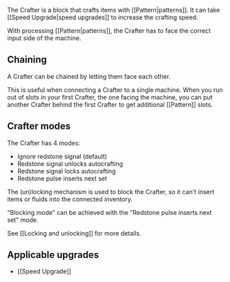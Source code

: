 The Crafter is a block that crafts items with [[Pattern|patterns]]. It can take [[Speed Upgrade|speed upgrades]] to increase the crafting speed.

With processing [[Pattern|patterns]], the Crafter has to face the correct input side of the machine.

## Chaining
A Crafter can be chained by letting them face each other.

This is useful when connecting a Crafter to a single machine. When you run out of slots in your first Crafter, the one facing the machine, you can put another Crafter behind the first Crafter to get additional [[Pattern]] slots.

## Crafter modes
The Crafter has 4 modes:
- Ignore redstone signal (default)
- Redstone signal unlocks autocrafting
- Redstone signal locks autocrafting
- Redstone pulse inserts next set

The (un)locking mechanism is used to block the Crafter, so it can't insert items or fluids into the connected inventory.

"Blocking mode" can be achieved with the "Redstone pulse inserts next set" mode.

See [[Locking and unlocking]] for more details.

## Applicable upgrades
- [[Speed Upgrade]]